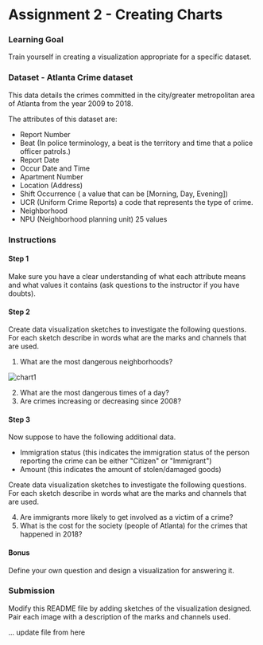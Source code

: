 # Assignment 2 - Creating Charts

### Learning Goal
Train yourself in creating a visualization appropriate for a specific dataset.

### Dataset - Atlanta Crime dataset

This data details the crimes committed in the city/greater metropolitan area of Atlanta from the year 2009 to 2018.

The attributes of this dataset are: 

- Report Number
- Beat (In police terminology, a beat is the territory and time that a police officer patrols.)
- Report Date
- Occur Date and Time
- Apartment Number
- Location (Address)
- Shift Occurrence ( a value that can be [Morning, Day, Evening])
- UCR (Uniform Crime Reports) a code that represents the type of crime.
- Neighborhood
- NPU (Neighborhood planning unit) 25 values



### Instructions

#### Step 1

Make sure you have a clear understanding of what each attribute means and what values it contains (ask questions to the instructor if you have doubts).

#### Step 2

Create data visualization sketches to investigate the following questions. For each sketch describe in words what are the marks and channels that are used.

1. What are the most dangerous neighborhoods?

![chart1](/Q1.png.jpg)


2. What are the most dangerous times of a day?
3. Are crimes increasing or decreasing since 2008?


#### Step 3

Now suppose to have the following additional data.

- Immigration status (this indicates the immigration status of the person reporting the crime can be either "Citizen" or "Immigrant")
- Amount (this indicates the amount of stolen/damaged goods)


Create data visualization sketches to investigate the following questions. For each sketch describe in words what are the marks and channels that are used.

4. Are immigrants more likely to get involved as a victim of a crime?
5. What is the cost for the society (people of Atlanta) for the crimes that happened in 2018?

#### Bonus

Define your own question and design a visualization for answering it.


### Submission

Modify this README file by adding sketches of the visualization designed. Pair each image with a description of the marks and channels used.

... update file from here
